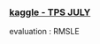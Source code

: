 ### [kaggle - TPS JULY](https://www.kaggle.com/c/tabular-playground-series-jul-2021/overview)
evaluation : RMSLE
